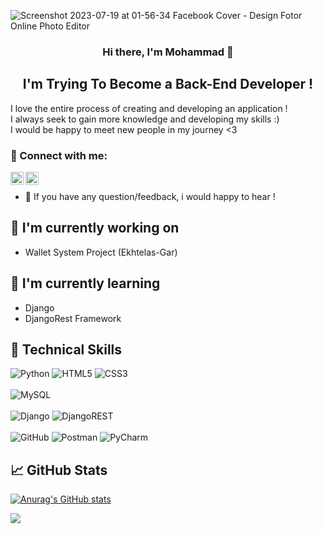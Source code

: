 
![Screenshot 2023-07-19 at 01-56-34 Facebook Cover - Design Fotor Online Photo Editor](https://github.com/DiarTor/DiarTor/assets/77786016/d49424c6-4633-46fe-adfd-8193d5a22c7d)
<h3 align="center">
Hi there, I'm Mohammad 👋
</h3>
<h2 align="center">
I'm Trying To Become a Back-End Developer !
</h2> 
<p>I love the entire process of creating and developing an application !
<br>
I always seek to gain more knowledge and developing my skills :)
<br>
I would be happy to meet new people in my journey <3 </p>
  
### 🤝 Connect with me:
<a href="https://instagram.com/diartor"><img align="left" src="https://github.com/dheereshagrwal/colored-icons/blob/master/svg/instagram.svg?short_path=8f6c1fb" alt="DiarTor | Instagram" width="21px"/></a>
<a href="https://www.linkedin.com/in/seyed-muhammad-mousavi-527435237/"><img align="left" src="https://raw.githubusercontent.com/yushi1007/yushi1007/main/images/linkedin.svg" alt="DiarTor | LinkedIn" width="21px"/></a>
</br>
- 💬 If you have any question/feedback, i would happy to hear !
## 🔭 I'm currently working on

- Wallet System Project (Ekhtelas-Gar)
## 🌱 I'm currently learning
- Django
- DjangoRest Framework
## 💼 Technical Skills
![Python](https://img.shields.io/badge/python-3670A0?style=for-the-badge&logo=python&logoColor=ffdd54)
![HTML5](https://img.shields.io/badge/html5-%23E34F26.svg?style=for-the-badge&logo=html5&logoColor=white)
![CSS3](https://img.shields.io/badge/css3-%231572B6.svg?style=for-the-badge&logo=css3&logoColor=white)
<br>
<br>
![MySQL](https://img.shields.io/badge/mysql-%2300f.svg?style=for-the-badge&logo=mysql&logoColor=white)
<br>
<br>
![Django](https://img.shields.io/badge/django-%23092E20.svg?style=for-the-badge&logo=django&logoColor=white)
![DjangoREST](https://img.shields.io/badge/DJANGO-REST-ff1709?style=for-the-badge&logo=django&logoColor=white&color=ff1709&labelColor=gray)
<br>
<br>
![GitHub](https://img.shields.io/badge/github-%23121011.svg?style=for-the-badge&logo=github&logoColor=white)
![Postman](https://img.shields.io/badge/Postman-FF6C37?style=for-the-badge&logo=postman&logoColor=white)
![PyCharm](https://img.shields.io/badge/pycharm-143?style=for-the-badge&logo=pycharm&logoColor=black&color=black&labelColor=green)

## 📈 GitHub Stats
[![Anurag's GitHub stats](https://github-readme-stats.vercel.app/api?username=diartor)](https://github.com/anuraghazra/github-readme-stats)

<a href="https://visitcount.itsvg.in">
  <img src="https://visitcount.itsvg.in/api?id=DiarTor&label=Profile%20Views&color=0&icon=5&pretty=true" />
</a>
